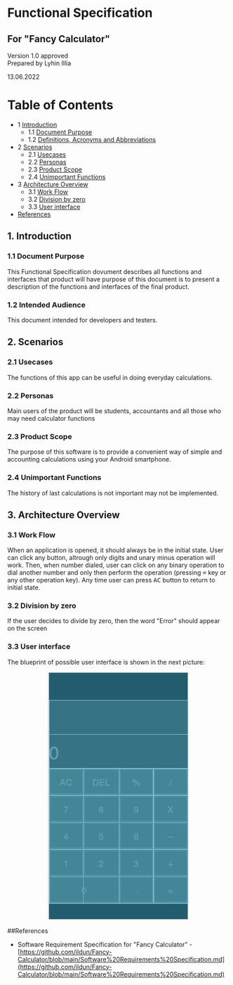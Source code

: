 # Functional Specification
## For "Fancy Calculator"

Version 1.0 approved  
Prepared by Lyhin Illia  
 
13.06.2022

Table of Contents
================
* 1 [Introduction](introduction)
   * 1.1 [Document Purpose](document-purpose)
   * 1.2 [Definitions, Acronyms and Abbreviations](definitions-acronyms-and-abbreviations)
* 2 [Scenarios](scenarios)
   * 2.1 [Usecases](usecases)
   * 2.2 [Personas](personas)
   * 2.3 [Product Scope](product-scope)
   * 2.4 [Unimportant Functions](unimportant-functions)
* 3 [Architecture Overview](architecture-overview)
   * 3.1 [Work Flow](work-flow)
   * 3.2 [Division by zero](division-by-zero)
   * 3.3 [User interface](details)
* [References](references)

## 1. Introduction  
### 1.1 Document Purpose
  This Functional Specification dovument describes all functions and interfaces that product will have purpose of this document is to present a description of the functions and interfaces of the final product. 
### 1.2 Intended Audience
This document intended for developers and testers.

## 2. Scenarios
### 2.1 Usecases
The functions of this app can be useful in doing everyday calculations. 
### 2.2 Personas
Main users of the product will be students, accountants and all those who may need calculator functions
 
### 2.3 Product Scope
The purpose of this software is to provide a convenient way of simple and accounting calculations using your Android smartphone. 

### 2.4 Unimportant Functions
The history of last calculations is not important may not be implemented. 

## 3. Architecture Overview
### 3.1 Work Flow
When an application is opened, it should always be in the initial state. User can click any button, altrough only digits and unary minus operation will work. Then, when number dialed, user can click on any binary operation to dial another number and only then perform the operation (pressing <kbd>=</kbd> key or any other operation key). Any time user can press <kbd>AC</kbd> button to return to initial state.
### 3.2 Division by zero
If the user decides to divide by zero, then the word "Error" should appear on the screen 
### 3.3 User interface
The blueprint of possible user interface is shown in the next picture:

<p align="center">
  <img src="https://github.com/ildun/Fancy-Calculator/blob/main/Blueprint.jpg?raw=true" />
</p>
  
  
  
##References
* Software Requirement Specification for "Fancy Calculator" - [https://github.com/ildun/Fancy-Calculator/blob/main/Software%20Requirements%20Specification.md](https://github.com/ildun/Fancy-Calculator/blob/main/Software%20Requirements%20Specification.md)
